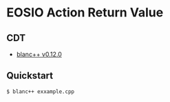 # EOSIO Action Return Value

## CDT

- [blanc++ v0.12.0](https://github.com/haderech/blanc)

## Quickstart

```bash
$ blanc++ exxample.cpp
```
